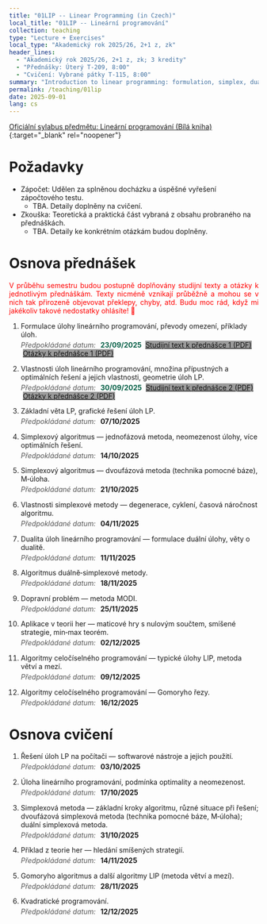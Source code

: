 ```yaml
---
title: "01LIP -- Linear Programming (in Czech)"
local_title: "01LIP -- Lineární programování"
collection: teaching
type: "Lecture + Exercises"
local_type: "Akademický rok 2025/26, 2+1 z, zk"
header_lines:
  - "Akademický rok 2025/26, 2+1 z, zk; 3 kredity"
  - "Přednášky: Úterý T-209, 8:00"
  - "Cvičení: Vybrané pátky T-115, 8:00"
summary: "Introduction to linear programming: formulation, simplex, duality, sensitivity analysis, and applications."
permalink: /teaching/01lip
date: 2025-09-01
lang: cs
---
```


[Oficiální sylabus předmětu: Lineární programování (Bílá kniha)](https://bilakniha.cvut.cz/cs/predmet11339905.html#gsc.tab=0){:target="_blank" rel="noopener"}

Požadavky
======

- Zápočet: Udělen za splněnou docházku a úspěšné vyřešení zápočtového testu.
  - TBA. Detaily doplněny na cvičení.
- Zkouška: Teoretická a praktická část vybraná z obsahu probraného na přednáškách.
  - TBA. Detaily ke konkrétním otázkám budou doplněny.

Osnova přednášek
======

<p style="color: red; text-align: justify;">V průběhu semestru budou postupně doplňovány studijní texty a otázky k jednotlivým přednáškám. Texty nicméně vznikají průběžně a mohou se v nich tak přirozeně objevovat překlepy, chyby, atd. Budu moc rád, když mi jakékoliv takové nedostatky ohlásíte! 🙂</p>

<style>
.lp-date { margin: 0.25rem 0 0.85rem 0; }
.lp-date .label { color: #555; font-style: italic; font-weight: normal; margin-right: 0.35rem; }
.dark .lp-date .label,
html[data-theme="dark"] .lp-date .label { color: #ffffff; }
.lp-date .date { font-weight: 700; font-style: normal; }
.lp-date .date.past { color: #065f46; font-weight: 700; }
.lp-date .date + .btn { margin-left: 0.25rem; }
.lp-date .btn + .btn { margin-left: 0.25rem; }
.lp-date .btn,
.lp-date .btn-questions { background-color: #9b9b9b; border-color: #9b9b9b; color: #111; }
.lp-date .btn:hover,
.lp-date .btn:focus,
.lp-date .btn-questions:hover,
.lp-date .btn-questions:focus { background-color: #8c8c8c; border-color: #8c8c8c; color: #111; }
html[data-theme="dark"] .lp-date .btn,
html[data-theme="dark"] .lp-date .btn-questions {
  color: #181818;
}
</style>

1. Formulace úlohy lineárního programování, převody omezení, příklady úloh.
   <div class="lp-date"><span class="label">Předpokládané datum:</span> <span class="date past">23/09/2025</span> <a class="btn" href="{{ '/files/slides1.pdf' | relative_url }}" download>Studijní text k přednášce 1 (PDF)</a> <a class="btn btn-questions" href="{{ '/files/slides2.pdf' | relative_url }}" download>Otázky k přednášce 1 (PDF)</a></div>
2. Vlastnosti úloh lineárního programování, množina přípustných a optimálních řešení a jejich vlastnosti, geometrie úloh LP.
   <div class="lp-date"><span class="label">Předpokládané datum:</span> <span class="date past">30/09/2025</span> <a class="btn" href="{{ '/files/slides1.pdf' | relative_url }}" download>Studijní text k přednášce 2 (PDF)</a> <a class="btn btn-questions" href="{{ '/files/slides2.pdf' | relative_url }}" download>Otázky k přednášce 2 (PDF)</a></div>
3. Základní věta LP, grafické řešení úloh LP.
   <div class="lp-date"><span class="label">Předpokládané datum:</span> <span class="date">07/10/2025</span></div>
4. Simplexový algoritmus — jednofázová metoda, neomezenost úlohy, více optimálních řešení.
   <div class="lp-date"><span class="label">Předpokládané datum:</span> <span class="date">14/10/2025</span></div>
5. Simplexový algoritmus — dvoufázová metoda (technika pomocné báze), M‑úloha.
   <div class="lp-date"><span class="label">Předpokládané datum:</span> <span class="date">21/10/2025</span></div>
6. Vlastnosti simplexové metody — degenerace, cyklení, časová náročnost algoritmu.
   <div class="lp-date"><span class="label">Předpokládané datum:</span> <span class="date">04/11/2025</span></div>
7. Dualita úloh lineárního programování — formulace duální úlohy, věty o dualitě.
   <div class="lp-date"><span class="label">Předpokládané datum:</span> <span class="date">11/11/2025</span></div>
8. Algoritmus duálně‑simplexové metody.
   <div class="lp-date"><span class="label">Předpokládané datum:</span> <span class="date">18/11/2025</span></div>
9. Dopravní problém — metoda MODI.
   <div class="lp-date"><span class="label">Předpokládané datum:</span> <span class="date">25/11/2025</span></div>
10. Aplikace v teorii her — maticové hry s nulovým součtem, smíšené strategie, min‑max teorém.
    <div class="lp-date"><span class="label">Předpokládané datum:</span> <span class="date">02/12/2025</span></div>
11. Algoritmy celočíselného programování — typické úlohy LIP, metoda větví a mezí.
    <div class="lp-date"><span class="label">Předpokládané datum:</span> <span class="date">09/12/2025</span></div>
12. Algoritmy celočíselného programování — Gomoryho řezy.
    <div class="lp-date"><span class="label">Předpokládané datum:</span> <span class="date">16/12/2025</span></div>

Osnova cvičení
======

1. Řešení úloh LP na počítači — softwarové nástroje a jejich použití.
   <div class="lp-date"><span class="label">Předpokládané datum:</span> <span class="date">03/10/2025</span></div>
2. Úloha lineárního programování, podmínka optimality a neomezenost.
   <div class="lp-date"><span class="label">Předpokládané datum:</span> <span class="date">17/10/2025</span></div>
3. Simplexová metoda — základní kroky algoritmu, různé situace při řešení; dvoufázová simplexová metoda (technika pomocné báze, M‑úloha); duální simplexová metoda.
   <div class="lp-date"><span class="label">Předpokládané datum:</span> <span class="date">31/10/2025</span></div>
4. Příklad z teorie her — hledání smíšených strategií.
   <div class="lp-date"><span class="label">Předpokládané datum:</span> <span class="date">14/11/2025</span></div>
5. Gomoryho algoritmus a další algoritmy LIP (metoda větví a mezí).
   <div class="lp-date"><span class="label">Předpokládané datum:</span> <span class="date">28/11/2025</span></div>
6. Kvadratické programování.
   <div class="lp-date"><span class="label">Předpokládané datum:</span> <span class="date">12/12/2025</span></div>
